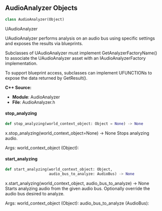 ## AudioAnalyzer Objects

```python
class AudioAnalyzer(Object)
```

UAudioAnalyzer

UAudioAnalyzer performs analysis on an audio bus using specific settings and exposes the results via blueprints.

Subclasses of UAudioAnalyzer must implement GetAnalyzerFactoryName() to associate
the UAudioAnalyzer asset with an IAudioAnalyzerFactory implementation.

To support blueprint access, subclasses can implement UFUNCTIONs to expose the data
returned by GetResult().

**C++ Source:**

- **Module**: AudioAnalyzer
- **File**: AudioAnalyzer.h

<a id="unreal.AudioAnalyzer.stop_analyzing"></a>

#### stop_analyzing

```python
def stop_analyzing(world_context_object: Object = None) -> None
```

x.stop_analyzing(world_context_object=None) -> None
Stops analyzing audio.

Args:
    world_context_object (Object):

<a id="unreal.AudioAnalyzer.start_analyzing"></a>

#### start_analyzing

```python
def start_analyzing(world_context_object: Object,
                    audio_bus_to_analyze: AudioBus) -> None
```

x.start_analyzing(world_context_object, audio_bus_to_analyze) -> None
Starts analyzing audio from the given audio bus. Optionally override the audio bus desired to analyze.

Args:
    world_context_object (Object): 
    audio_bus_to_analyze (AudioBus):

<a id="unreal.AudioAnalyzerNRTSettings"></a>
